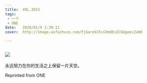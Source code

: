 ```yaml
---
title:	VOL.2651
tags:
 - 一个
 - ONE
date:	2020/01/9 1:39:11
cover:	http://image.wufazhuce.com/FjGarekChcC8mUEsIC6Ugeec2vWd

---
```

![](http://image.wufazhuce.com/FjGarekChcC8mUEsIC6Ugeec2vWd)
---

永远努力在你的生活之上保留一片天空。
 
Reprinted from ONE
